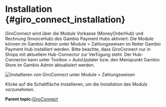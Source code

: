 # Installation {#giro_connect_installation}

GiroConnect wird über die Module Vorkasse \(MoneyOrderHub\) und Rechnung \(InvoiceHub\) des Gambio Payment Hubs aktiviert. Die Module können im Gambio Admin unter Module \> Zahlungsweisen im Reiter Gambio Payment Hub installiert werden. Bitte beachte, dass GiroConnect nur in Shops mit aktuellem Hub-Connector zur Verfügung steht. Der Hub-Connector kann unter Toolbox \> AutoUpdater bzw. den Menüpunkt Gambio Store im Gambio Admin aktualisiert werden.

![](Bilder/20180906_VKplus_001.png "Installieren von GiroConnect unter Module >
      Zahlungsweisen")

Klicke auf die Schaltfläche Installieren, um die Installation des Moduls vorzunehmen.

**Parent topic:**[GiroConnect](7_2_3_GiroConnect.md)

